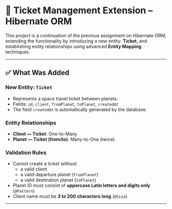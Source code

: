 # 🚀 Ticket Management Extension – Hibernate ORM

This project is a continuation of the previous assignment on Hibernate ORM, extending the functionality by introducing a new entity: **Ticket**, and establishing entity relationships using advanced **Entity Mapping** techniques.

---

## ✅ What Was Added

### New Entity: `Ticket`
- Represents a space travel ticket between planets.
- Fields: `id`, `client`, `fromPlanet`, `toPlanet`, `createdAt`
- The field `createdAt` is automatically generated by the database.

###  Entity Relationships
- **Client — Ticket**: One-to-Many
- **Planet — Ticket (from/to)**: Many-to-One (twice)

###  Validation Rules
- Cannot create a ticket without:
  - a valid client
  - a valid departure planet (`fromPlanet`)
  - a valid destination planet (`toPlanet`)
- Planet ID must consist of **uppercase Latin letters and digits only** (`@Pattern`)
- Client name must be **3 to 200 characters long** (`@Size`)

---

